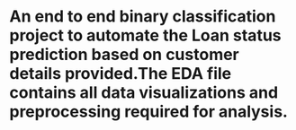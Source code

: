 # An end to end binary classification project to automate the Loan status prediction based on customer details provided.The EDA file contains all data visualizations and preprocessing required for analysis.
